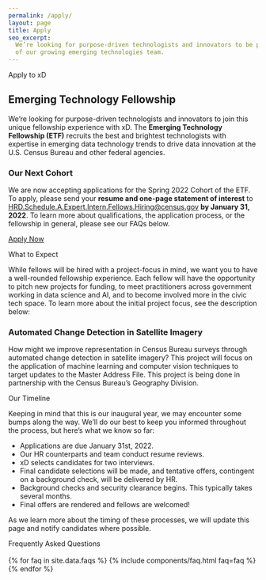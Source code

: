 ```yaml
---
permalink: /apply/
layout: page
title: Apply
seo_excerpt:
  We’re looking for purpose-driven technologists and innovators to be part
  of our growing emerging technologies team.
---
```


<section class="apply-overview">
    <div class="grid-container">
        <div class="section-breadcrumb">Apply to xD</div>
        <h1>Emerging Technology Fellowship</h1>
        <p>
          We’re looking for purpose-driven technologists and innovators to 
          join this unique fellowship experience with xD. The <b>Emerging 
          Technology Fellowship (ETF)</b> recruits the best and brightest
          technologists with expertise in emerging data technology trends to 
          drive data innovation at the U.S. Census Bureau and other federal agencies.
        </p>
        <div class="grid-row">
            <div class="grid-col-12">
                <h3>Our Next Cohort</h3>
                <p>
                  We are now accepting applications for the Spring 2022 Cohort
                  of the ETF. To apply, please send your <b>resume and 
                  one-page statement of interest</b> to 
                  <a href="mailto:HRD.Schedule.A.Expert.Intern.Fellows.Hiring@census.gov?subject=Emerging Technology Fellowship Application&body=Please find attached my resume and statement of interest for the Emerging Technology Fellowship application.">HRD.Schedule.A.Expert.Intern.Fellows.Hiring@census.gov</a> <b>by January 31, 2022</b>. To learn more about
                  qualifications, the application process, or the fellowship
                  in general, please see our FAQs below.
                </p>
                <p>
                <a 
                  class="usa-button usa-button-black" 
                  href="mailto:HRD.Schedule.A.Expert.Intern.Fellows.Hiring@census.gov?subject=Emerging Technology Fellowship Application&body=Please find attached my resume and statement of interest for the Emerging Technology Fellowship application.">
                  Apply Now
                </a>
                </p>
            </div>
        </div>
    </div>
</section>

<section class="apply-overview">
    <div class="grid-container">
        <div class="section-breadcrumb">What to Expect</div>
        <div class="grid-row">
            <div class="grid-col-12">
                <p>
                  While fellows will be hired with a project-focus in mind, 
                  we want you to have a well-rounded fellowship experience. 
                  Each fellow will have the opportunity to pitch new projects for funding, to meet practitioners across government working in data science and
                  AI, and to become involved more in the civic tech space. To
                  learn more about the initial project focus, see the description below:
                 </p>
                <h3>Automated Change Detection in Satellite Imagery</h3>
                <p>
                  How might we improve representation in Census Bureau surveys 
                  through automated change detection in satellite imagery? 
                  This project will focus on the application of machine 
                  learning and computer vision techniques to target updates to 
                  the Master Address File. This project is being done in 
                  partnership  with the Census Bureau’s Geography Division.
                </p>
            </div>
        </div>
    </div>
</section>

<section class="apply-overview">
    <div class="grid-container">
        <div class="section-breadcrumb">Our Timeline</div>
        <div class="grid-row">
            <div class="grid-col-12">
                <p>
                  Keeping in mind that this is our inaugural year, we may 
                  encounter some bumps along the way. We’ll do our best to 
                  keep you informed throughout the process, but here’s what we 
                  know so far:
                </p>
                <ul>
                  <li>Applications are due January 31st, 2022.</li>
                  <li>Our HR counterparts and team conduct resume reviews.</li>
                  <li>xD selects candidates for two interviews.</li>
                  <li>Final candidate selections will be made, and tentative offers, contingent on a background check, will be delivered by HR.</li>
                  <li>Background checks and security clearance begins. This typically takes several months.</li>
                  <li>Final offers are rendered and fellows are welcomed!</li>
                </ul>
                <p>
                  As we learn more about the timing of these processes, we will update this page and notify candidates where possible.
                </p>
            </div>
        </div>
    </div>
</section>

<section class="apply-overview apply-faq">
    <div class="grid-container">
        <div class="section-breadcrumb">Frequently Asked Questions</div>
        <div class="grid-row">
            <div class="grid-col-12">
                <br/>
                {% for faq in site.data.faqs %}
                    {% include components/faq.html faq=faq %}
                {% endfor %}
            </div>
        </div>
    </div>

</section>
